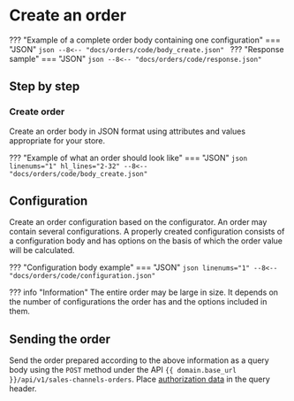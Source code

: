 # Create an order

??? "Example of a complete order body containing one configuration"
    === "JSON"
        ```json
        --8<-- "docs/orders/code/body_create.json"
        ```
??? "Response sample"
    === "JSON"
        ```json
        --8<-- "docs/orders/code/response.json"
        ```

## Step by step

### Create order
Create an order body in JSON format using attributes and values appropriate for your store.

??? "Example of what an order should look like"
    === "JSON"
        ```json linenums="1" hl_lines="2-32"
        --8<-- "docs/orders/code/body_create.json"
        ```

## Configuration

Create an order configuration based on the configurator. An order may contain several configurations. A properly created configuration consists of a configuration body and has options on the basis of which the order value will be calculated.

??? "Configuration body example"
    === "JSON"
        ```json linenums="1"
        --8<-- "docs/orders/code/configuration.json"
        ```

??? info "Information"
    The entire order may be large in size. It depends on the number of configurations the order has and the options included in them.

## Sending the order

Send the order prepared according to the above information as a query body using the `POST` method under the API `{{ domain.base_url }}/api/v1/sales-channels-orders`. Place [authorization data](../../authorization) in the query header.
